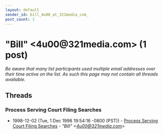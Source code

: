 ```yaml
---
layout: default
sender_id: bill_4u00_at_321media_com_
post_count: 1
---
```


# "Bill" <4u00<span>@</span>321media.com> (1 post)

_Be aware that many list participants used multiple email addresses over their time active on the list. As such this page may not contain all threads available._

## Threads

### Process Serving Court Filing Searches
+ 1998-12-02 (Tue, 1 Dec 1998 19:54:16 -0800 (PST)) - [Process Serving Court Filing Searches](/archive/1998/12/3b14560ae41fc163f9ce7fd9579fe8a40c8ef74c64e422dad2fd8c8bf5c09095) - _"Bill" \<4u00@321media.com\>_

